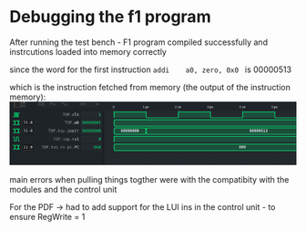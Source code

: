 # Debugging the f1 program

After running the test bench - F1 program compiled successfully and instrcutions loaded into memory correctly

since the word for the first instruction `addi    a0, zero, 0x0 ` is 00000513

which is the instruction fetched from memory (the output of the instruction memory):
![Alt text](../images/jay_ins_correct.png)

main errors when pulling things togther were with the compatibity with the modules and the control unit

For the PDF -> had to add support for the LUI ins in the control unit - to ensure RegWrite = 1 
